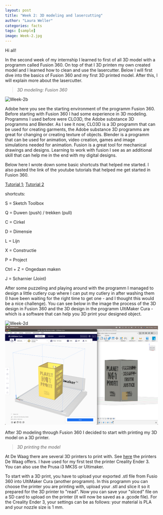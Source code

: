 ```yaml
---
layout: post
title: "Week 2: 3D modeling and lasercutting"
author: "Laura Weller"
categories: facts
tags: [sample]
image: Week-2.jpg
---
```


Hi all! 

In the second week of my internship I learned to first of all 3D model with a programm called Fusion 360. On top of that I 3D printen my own created model and I learned how to clean and use the lasercutter. Below I will first dive into the basics of Fusion 360 and my first 3D printed model. After this, I will explain more about the lasercutter.



> *3D modeling: Fusion 360*

<img src=".assets/img/week-2b.png" alt="Week-2b">

Adobe here you see the starting environment of the programm Fusion 360. Before starting with Fusion 360 I had some experience in 3D modeling. Programms I used before were CLO3D, the Adobe substance 3D programms and Blender. As I see it now, CLO3D is a 3D programm that can be used for creating garments, the Adobe substance 3D programms are great for changing or creating texture of objects. Blender is a programm that can be used for animation, video creation, games and image simulations needed for animation. Fusion is a great tool for mechanical drawings and designs. Learning to work with fusion I see as an additional skill that can help me in the end with my digital designs. 

Below here I wrote down some basic shortcuts that helped me started. I also pasted the link of the youtube tutorials that helped me get started in Fusion 360. 

[Tutorial 1](https://www.youtube.com/watch?v=A5bc9c3S12g&ab_channel=LarsChristensen); 
[Tutorial 2](https://www.youtube.com/watch?v=DETMYzpWTEw)

shortcuts:

S = Sketch Toolbox

Q = Duwen (push) / trekken (pull)

C = Cirkel

D = Dimensie

L = Lijn

X = Constructie

P = Project

Ctrl + Z = Ongedaan maken

J = Scharnier (Joint)

After some puzzeling and playing around with the programm I managed to design a little cutlery cup where I can put my cutlery in after washing them (I have been waiting for the right time to get one - and I thought this would be a nice challenge). You can see below in the image the process of the 3D design in Fusion 360 and the 3D design in the programm UltiMaker Cura - which is a software that can help you 3D print your designed object. 

<img src=".assets/img/Week-2d.png" alt="Week-2d">
<img src="./assets/img/Week-2c.png" alt="Week-2c">

After 3D modeling through Fusion 360 I decided to start with printing my 3D model on a 3D printer.

> *3D printing the model*

At De Waag there are several 3D printers to print with. See [here](http://make.waaglabs.nl/fablab/docs/machines/3D%20printers/) the printers De Waag offers. I have used for my first test the printer Creality Ender 3. You can also use the Prusa i3 MK3S or Ultimaker. 

To start with a 3D print, you have to upload your exported .stl file from Fusio 360 into UltiMaker Cura (another programm). In this programm you can choose the printer you are printing with, upload your .stl and slice it so it prepared for the 3D printer to "read". Now you can save your "sliced" file on a SD card to upload on the printer (it will now be saved as a .gcode file). For the Creality Ender 3, your settings can be as follows: your material is PLA and your nozzle size is 1 mm. 
